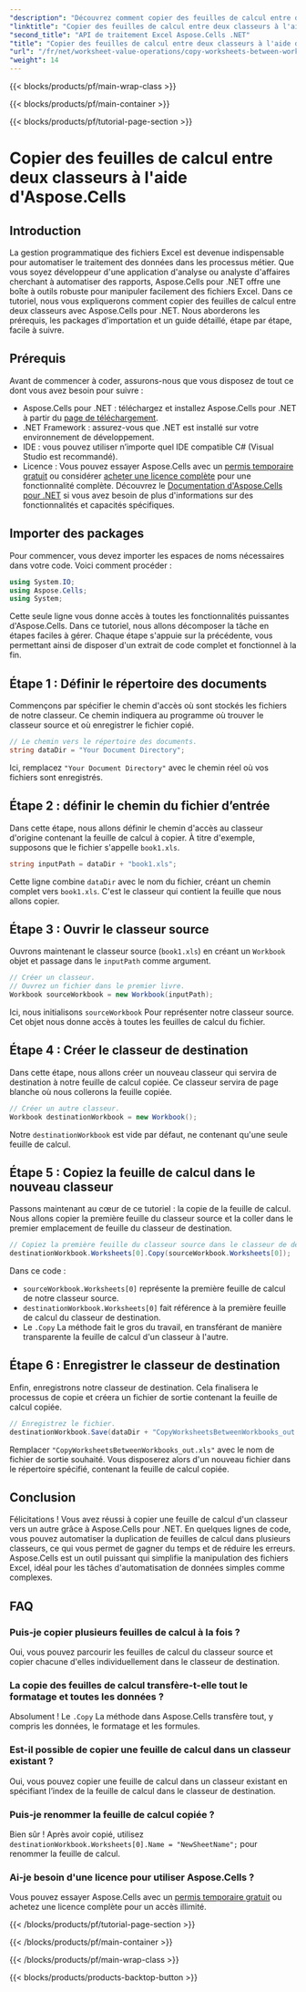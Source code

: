 ```yaml
---
"description": "Découvrez comment copier des feuilles de calcul entre des classeurs Excel avec Aspose.Cells pour .NET grâce à ce tutoriel détaillé et étape par étape. Idéal pour automatiser les processus Excel."
"linktitle": "Copier des feuilles de calcul entre deux classeurs à l'aide d'Aspose.Cells"
"second_title": "API de traitement Excel Aspose.Cells .NET"
"title": "Copier des feuilles de calcul entre deux classeurs à l'aide d'Aspose.Cells"
"url": "/fr/net/worksheet-value-operations/copy-worksheets-between-workbooks/"
"weight": 14
---
```


{{< blocks/products/pf/main-wrap-class >}}

{{< blocks/products/pf/main-container >}}

{{< blocks/products/pf/tutorial-page-section >}}

# Copier des feuilles de calcul entre deux classeurs à l'aide d'Aspose.Cells

## Introduction
La gestion programmatique des fichiers Excel est devenue indispensable pour automatiser le traitement des données dans les processus métier. Que vous soyez développeur d'une application d'analyse ou analyste d'affaires cherchant à automatiser des rapports, Aspose.Cells pour .NET offre une boîte à outils robuste pour manipuler facilement des fichiers Excel. Dans ce tutoriel, nous vous expliquerons comment copier des feuilles de calcul entre deux classeurs avec Aspose.Cells pour .NET. Nous aborderons les prérequis, les packages d'importation et un guide détaillé, étape par étape, facile à suivre.
## Prérequis
Avant de commencer à coder, assurons-nous que vous disposez de tout ce dont vous avez besoin pour suivre :
- Aspose.Cells pour .NET : téléchargez et installez Aspose.Cells pour .NET à partir du [page de téléchargement](https://releases.aspose.com/cells/net/).
- .NET Framework : assurez-vous que .NET est installé sur votre environnement de développement.
- IDE : vous pouvez utiliser n’importe quel IDE compatible C# (Visual Studio est recommandé).
- Licence : Vous pouvez essayer Aspose.Cells avec un [permis temporaire gratuit](https://purchase.aspose.com/temporary-license/) ou considérer [acheter une licence complète](https://purchase.aspose.com/buy) pour une fonctionnalité complète.
Découvrez le [Documentation d'Aspose.Cells pour .NET](https://reference.aspose.com/cells/net/) si vous avez besoin de plus d'informations sur des fonctionnalités et capacités spécifiques.
## Importer des packages
Pour commencer, vous devez importer les espaces de noms nécessaires dans votre code. Voici comment procéder :
```csharp
using System.IO;
using Aspose.Cells;
using System;
```
Cette seule ligne vous donne accès à toutes les fonctionnalités puissantes d'Aspose.Cells.
Dans ce tutoriel, nous allons décomposer la tâche en étapes faciles à gérer. Chaque étape s'appuie sur la précédente, vous permettant ainsi de disposer d'un extrait de code complet et fonctionnel à la fin.
## Étape 1 : Définir le répertoire des documents
Commençons par spécifier le chemin d'accès où sont stockés les fichiers de notre classeur. Ce chemin indiquera au programme où trouver le classeur source et où enregistrer le fichier copié.
```csharp
// Le chemin vers le répertoire des documents.
string dataDir = "Your Document Directory";
```
Ici, remplacez `"Your Document Directory"` avec le chemin réel où vos fichiers sont enregistrés.
## Étape 2 : définir le chemin du fichier d’entrée
Dans cette étape, nous allons définir le chemin d'accès au classeur d'origine contenant la feuille de calcul à copier. À titre d'exemple, supposons que le fichier s'appelle `book1.xls`.
```csharp
string inputPath = dataDir + "book1.xls";
```
Cette ligne combine `dataDir` avec le nom du fichier, créant un chemin complet vers `book1.xls`. C'est le classeur qui contient la feuille que nous allons copier.
## Étape 3 : Ouvrir le classeur source
Ouvrons maintenant le classeur source (`book1.xls`) en créant un `Workbook` objet et passage dans le `inputPath` comme argument.
```csharp
// Créer un classeur.
// Ouvrez un fichier dans le premier livre.
Workbook sourceWorkbook = new Workbook(inputPath);
```
Ici, nous initialisons `sourceWorkbook` Pour représenter notre classeur source. Cet objet nous donne accès à toutes les feuilles de calcul du fichier.
## Étape 4 : Créer le classeur de destination
Dans cette étape, nous allons créer un nouveau classeur qui servira de destination à notre feuille de calcul copiée. Ce classeur servira de page blanche où nous collerons la feuille copiée.
```csharp
// Créer un autre classeur.
Workbook destinationWorkbook = new Workbook();
```
Notre `destinationWorkbook` est vide par défaut, ne contenant qu'une seule feuille de calcul.
## Étape 5 : Copiez la feuille de calcul dans le nouveau classeur
Passons maintenant au cœur de ce tutoriel : la copie de la feuille de calcul. Nous allons copier la première feuille du classeur source et la coller dans le premier emplacement de feuille du classeur de destination.
```csharp
// Copiez la première feuille du classeur source dans le classeur de destination.
destinationWorkbook.Worksheets[0].Copy(sourceWorkbook.Worksheets[0]);
```
Dans ce code :
- `sourceWorkbook.Worksheets[0]` représente la première feuille de calcul de notre classeur source.
- `destinationWorkbook.Worksheets[0]` fait référence à la première feuille de calcul du classeur de destination.
- Le `.Copy` La méthode fait le gros du travail, en transférant de manière transparente la feuille de calcul d'un classeur à l'autre.
## Étape 6 : Enregistrer le classeur de destination
Enfin, enregistrons notre classeur de destination. Cela finalisera le processus de copie et créera un fichier de sortie contenant la feuille de calcul copiée.
```csharp
// Enregistrez le fichier.
destinationWorkbook.Save(dataDir + "CopyWorksheetsBetweenWorkbooks_out.xls");
```
Remplacer `"CopyWorksheetsBetweenWorkbooks_out.xls"` avec le nom de fichier de sortie souhaité. Vous disposerez alors d'un nouveau fichier dans le répertoire spécifié, contenant la feuille de calcul copiée.

## Conclusion
Félicitations ! Vous avez réussi à copier une feuille de calcul d'un classeur vers un autre grâce à Aspose.Cells pour .NET. En quelques lignes de code, vous pouvez automatiser la duplication de feuilles de calcul dans plusieurs classeurs, ce qui vous permet de gagner du temps et de réduire les erreurs. Aspose.Cells est un outil puissant qui simplifie la manipulation des fichiers Excel, idéal pour les tâches d'automatisation de données simples comme complexes.
## FAQ
### Puis-je copier plusieurs feuilles de calcul à la fois ?  
Oui, vous pouvez parcourir les feuilles de calcul du classeur source et copier chacune d'elles individuellement dans le classeur de destination.
### La copie des feuilles de calcul transfère-t-elle tout le formatage et toutes les données ?  
Absolument ! Le `.Copy` La méthode dans Aspose.Cells transfère tout, y compris les données, le formatage et les formules.
### Est-il possible de copier une feuille de calcul dans un classeur existant ?  
Oui, vous pouvez copier une feuille de calcul dans un classeur existant en spécifiant l’index de la feuille de calcul dans le classeur de destination.
### Puis-je renommer la feuille de calcul copiée ?  
Bien sûr ! Après avoir copié, utilisez `destinationWorkbook.Worksheets[0].Name = "NewSheetName";` pour renommer la feuille de calcul.
### Ai-je besoin d'une licence pour utiliser Aspose.Cells ?  
Vous pouvez essayer Aspose.Cells avec un [permis temporaire gratuit](https://purchase.aspose.com/temporary-license/) ou achetez une licence complète pour un accès illimité.

{{< /blocks/products/pf/tutorial-page-section >}}

{{< /blocks/products/pf/main-container >}}

{{< /blocks/products/pf/main-wrap-class >}}

{{< blocks/products/products-backtop-button >}}